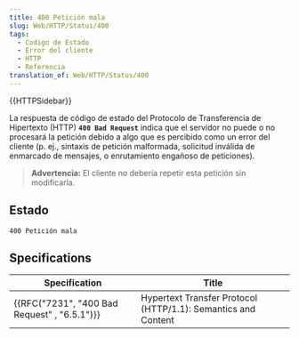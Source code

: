 ```yaml
---
title: 400 Petición mala
slug: Web/HTTP/Status/400
tags:
  - Codigo de Estado
  - Error del cliente
  - HTTP
  - Referencia
translation_of: Web/HTTP/Status/400
---
```


{{HTTPSidebar}}

La respuesta de código de estado del Protocolo de Transferencia de Hipertexto (HTTP) **`400 Bad Request`** indica que el servidor no puede o no procesará la petición debido a algo que es percibido como un error del cliente (p. ej., sintaxis de petición malformada, solicitud inválida de enmarcado de mensajes, o enrutamiento engañoso de peticiones).

> **Advertencia:** El cliente no debería repetir esta petición sin modificarla.

## Estado

```
400 Petición mala
```

## Specifications

| Specification                                                | Title                                                         |
| ------------------------------------------------------------ | ------------------------------------------------------------- |
| {{RFC("7231", "400 Bad Request" , "6.5.1")}} | Hypertext Transfer Protocol (HTTP/1.1): Semantics and Content |
